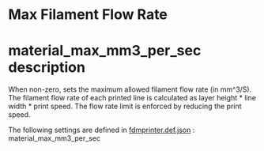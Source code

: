 # Max Filament Flow Rate


# material_max_mm3_per_sec description
When non-zero, sets the maximum allowed filament flow rate (in mm^3/S). The filament flow rate of each printed line is calculated as layer height * line width * print speed. The flow rate limit is enforced by reducing the print speed.

The following settings are defined in [fdmprinter.def.json](https://github.com/smartavionics/Cura/blob/mb-master/resources/definitions/fdmprinter.def.json) : material_max_mm3_per_sec